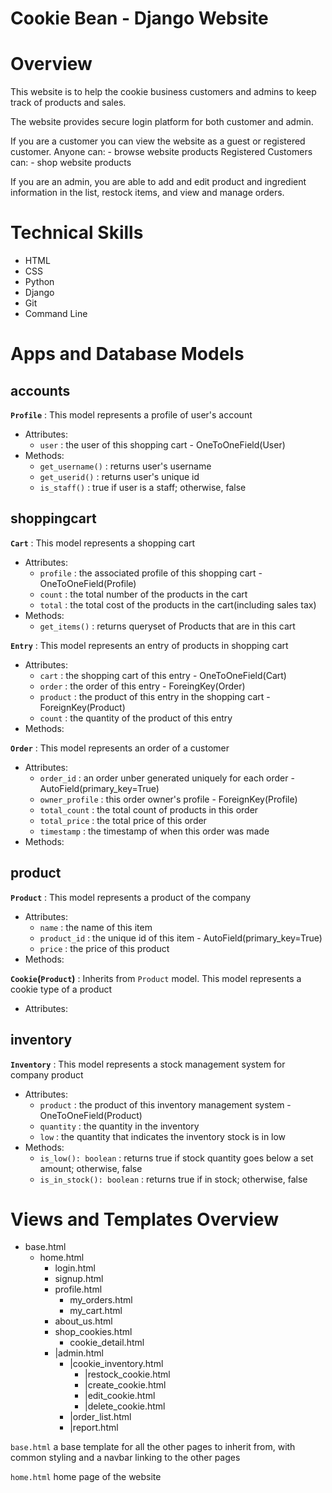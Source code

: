 # Cookie Bean - Django Website

# Overview
This website is to help the cookie business customers and admins to keep track of products and sales.

The website provides secure login platform for both customer and admin.

If you are a customer you can view the website as a guest or registered customer.
    Anyone can:
    - browse website products
    Registered Customers can:
    - shop website products
    <!-- - leave review -->
    <!-- - build your own cookies -->

If you are an admin, you are able to add and edit product and ingredient information in the list, restock items, and view and manage orders.


# Technical Skills
- HTML
- CSS
- Python
- Django
- Git
- Command Line


# Apps and Database Models

<!-- ---------------------------- accounts ---------------------------- -->
## accounts


**`Profile`** : This model represents a profile of user's account
- Attributes:
    - `user` : the user of this shopping cart - OneToOneField(User)
- Methods:
    - `get_username()` : returns user's username
    - `get_userid()` : returns user's unique id 
    - `is_staff()` : true if user is a staff; otherwise, false


<!-- --------------------------- shoppingcart --------------------------- -->
## shoppingcart


**`Cart`** : This model represents a shopping cart
- Attributes:
    - `profile` : the associated profile of this shopping cart - OneToOneField(Profile)
    - `count` : the total number of the products in the cart
    - `total` : the total cost of the products in the cart(including sales tax)
- Methods:
    - `get_items()` : returns queryset of Products that are in this cart


**`Entry`** : This model represents an entry of products in shopping cart
- Attributes:
    - `cart` : the shopping cart of this entry - OneToOneField(Cart)
    - `order` : the order of this entry - ForeingKey(Order)
    - `product` : the product of this entry in the shopping cart - ForeignKey(Product)
    - `count` : the quantity of the product of this entry 
- Methods:


**`Order`** : This model represents an order of a customer
- Attributes:
    - `order_id` : an order unber generated uniquely for each order - AutoField(primary_key=True)
    - `owner_profile` : this order owner's profile - ForeignKey(Profile)
    - `total_count` : the total count of products in this order
    - `total_price` : the total price of this order
    - `timestamp` : the timestamp of when this order was made
    <!-- - `ready-to-ship` :  -->
    <!-- - `shipped` :  -->
- Methods:


<!-- ---------------------------- product ---------------------------- -->
## product


**`Product`** : This model represents a product of the company
- Attributes:
    - `name` : the name of this item
    - `product_id` : the unique id of this item - AutoField(primary_key=True)
    - `price` : the price of this product
- Methods:



<!--  Cookie(Product)  -->

**`Cookie`(`Product`)** : Inherits from `Product` model. This model represents a cookie type of a product
- Attributes:

<!-- `Ingredient`
This model represents an ingredient that the company has in its inventory
Attributes:
- `name` : the name of the ingredient (i.e. `flour`)
- `ingredient_id` : the unique id of this product
    AutoField(primary_key=True)
- `price_per_ounce` : the price per unit of the ingredient

`RecipeRequirement`
This model represents a single ingredient and how much of it is required for an item
Attributes:
- `item` : 
    ForiegnKey
- `ingredient` : 
    OneToOneField
- `quantity_in_gram` : -->

<!-- ---------------------------- inventory ---------------------------- -->
## inventory


**`Inventory`** : This model represents a stock management system for company product
- Attributes:
    - `product` : the product of this inventory management system - OneToOneField(Product)
    - `quantity` : the quantity in the inventory
    - `low` : the quantity that indicates the inventory stock is in low
- Methods:
    - `is_low(): boolean` : returns true if stock quantity goes below a set amount; otherwise, false
    - `is_in_stock(): boolean` : returns true if in stock; otherwise, false


<!-- `IngredientInventory`(`Inventory`)
This model represents a stock management system for cookie ingredient 
Attributes:
- `ingredeint` : the ingredient to manage stock
- `quantity_in_gram` : the quantity of the ingredeint available in the inventory in unit of grams
Methods:
- `enough(): -> boolean` : returns true if there are enough amount left in the inventory -->


# Views and Templates Overview

- base.html
    - home.html
        - login.html
        - signup.html
        - profile.html
            - my_orders.html
            - my_cart.html
        - about_us.html
        - shop_cookies.html
            - cookie_detail.html
        - |admin.html
            - |cookie_inventory.html
                - |restock_cookie.html
                - |create_cookie.html
                - |edit_cookie.html
                - |delete_cookie.html
            - |order_list.html
            - |report.html



`base.html`
a base template for all the other pages to inherit from, with common styling and a navbar linking to the other pages

`home.html`
home page of the website
